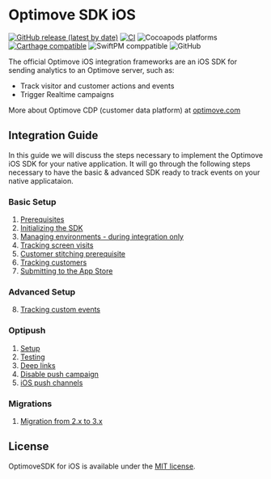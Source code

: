 # Optimove SDK iOS

[![GitHub release (latest by date)](https://img.shields.io/github/v/release/optimove-tech/Optimove-SDK-iOS?style=flat-square)](https://github.com/optimove-tech/Optimove-SDK-iOS/releases/latest)
[![CI](https://github.com/optimove-tech/Optimove-SDK-iOS/actions/workflows/main.yml/badge.svg)](https://github.com/optimove-tech/Optimove-SDK-iOS/actions/workflows/main.yml)
![Cocoapods platforms](https://img.shields.io/cocoapods/p/OptimoveSDK?color=brightgreen&label=CocoaPods&style=flat-square)
[![Carthage compatible](https://img.shields.io/badge/Carthage-compatible-4BC51D.svg?style=flat-square)](https://github.com/Carthage/Carthage)
![SwiftPM comppatible](https://img.shields.io/badge/SwiftPM-compatible-success?style=flat-square)
![GitHub](https://img.shields.io/github/license/optimove-tech/Optimove-SDK-iOS?style=flat-square)

The official Optimove iOS integration frameworks are an iOS SDK for sending analytics to an Optimove server, such as:

- Track visitor and customer actions and events
- Trigger Realtime campaigns

More about Optimove CDP (customer data platform) at [optimove.com](https://www.optimove.com)

## Integration Guide

In this guide we will discuss the steps necessary to implement the Optimove iOS SDK for your native application. It will go through the following steps necessary to have the basic & advanced SDK ready to track events on your native applicataion. 

### Basic Setup

1. [Prerequisites](https://github.com/optimove-tech/Optimove-SDK-iOS/wiki/Prerequisites)
2. [Initializing the SDK](https://github.com/optimove-tech/Optimove-SDK-iOS/wiki/Initializing-the-SDK)
3. [Managing environments - during integration only](https://github.com/optimove-tech/Optimove-SDK-iOS/wiki/Managing-environments)
4. [Tracking screen visits](https://github.com/optimove-tech/Optimove-SDK-iOS/wiki/Tracking-screen-visits)
5. [Customer stitching prerequisite](https://github.com/optimove-tech/Optimove-SDK-iOS/wiki/Customer-stitching-prerequisite)
6. [Tracking customers](https://github.com/optimove-tech/Optimove-SDK-iOS/wiki/Tracking-customers)
7. [Submitting to the App Store](https://github.com/optimove-tech/Optimove-SDK-iOS/wiki/Submitting-to-the-App-Store)

### Advanced Setup

8. [Tracking custom events](https://github.com/optimove-tech/Optimove-SDK-iOS/wiki/Tracking-custom-events)

### Optipush

1. [Setup](https://github.com/optimove-tech/Optimove-SDK-iOS/wiki/Optipush-Setup)
2. [Testing](https://github.com/optimove-tech/Optimove-SDK-iOS/wiki/Optipush-Testing)
3. [Deep links](https://github.com/optimove-tech/Optimove-SDK-iOS/wiki/Optipush-Deep-links)
4. [Disable push campaign](https://github.com/optimove-tech/Optimove-SDK-iOS/wiki/Optipush-Disable-push-campaign)
5. [iOS push channels](https://github.com/optimove-tech/Optimove-SDK-iOS/wiki/iOS-push-channels)

### Migrations

1. [Migration from 2.x to 3.x](https://github.com/optimove-tech/Optimove-SDK-iOS/wiki/Migration-guide-from-2.x-to-3.x)

## License

OptimoveSDK for iOS is available under the [MIT license](LICENSE).
